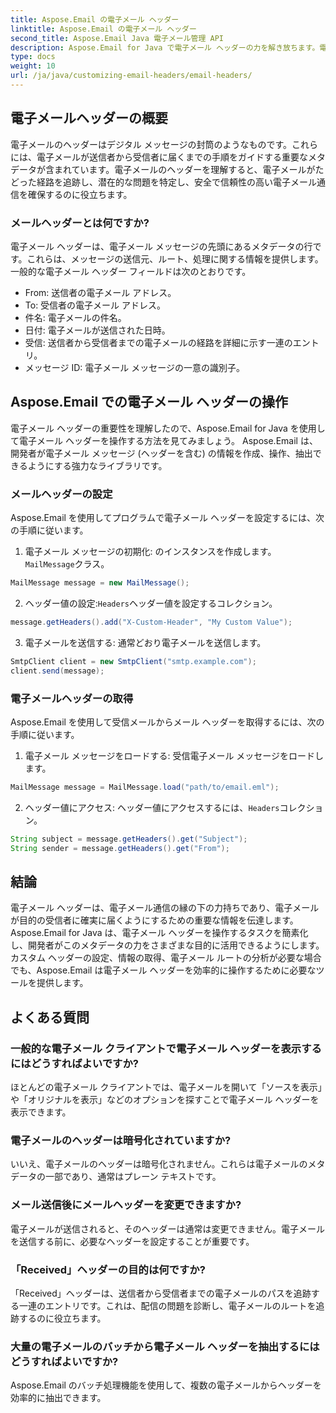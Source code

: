 ```yaml
---
title: Aspose.Email の電子メール ヘッダー
linktitle: Aspose.Email の電子メール ヘッダー
second_title: Aspose.Email Java 電子メール管理 API
description: Aspose.Email for Java で電子メール ヘッダーの力を解き放ちます。電子メール ヘッダーを簡単に設定および取得する方法を学びます。
type: docs
weight: 10
url: /ja/java/customizing-email-headers/email-headers/
---
```


## 電子メールヘッダーの概要

電子メールのヘッダーはデジタル メッセージの封筒のようなものです。これらには、電子メールが送信者から受信者に届くまでの手順をガイドする重要なメタデータが含まれています。電子メールのヘッダーを理解すると、電子メールがたどった経路を追跡し、潜在的な問題を特定し、安全で信頼性の高い電子メール通信を確保するのに役立ちます。

### メールヘッダーとは何ですか?

電子メール ヘッダーは、電子メール メッセージの先頭にあるメタデータの行です。これらは、メッセージの送信元、ルート、処理に関する情報を提供します。一般的な電子メール ヘッダー フィールドは次のとおりです。

- From: 送信者の電子メール アドレス。
- To: 受信者の電子メール アドレス。
- 件名: 電子メールの件名。
- 日付: 電子メールが送信された日時。
- 受信: 送信者から受信者までの電子メールの経路を詳細に示す一連のエントリ。
- メッセージ ID: 電子メール メッセージの一意の識別子。

## Aspose.Email での電子メール ヘッダーの操作

電子メール ヘッダーの重要性を理解したので、Aspose.Email for Java を使用して電子メール ヘッダーを操作する方法を見てみましょう。 Aspose.Email は、開発者が電子メール メッセージ (ヘッダーを含む) の情報を作成、操作、抽出できるようにする強力なライブラリです。

### メールヘッダーの設定

Aspose.Email を使用してプログラムで電子メール ヘッダーを設定するには、次の手順に従います。

1. 電子メール メッセージの初期化: のインスタンスを作成します。`MailMessage`クラス。

```java
MailMessage message = new MailMessage();
```

2. ヘッダー値の設定:`Headers`ヘッダー値を設定するコレクション。

```java
message.getHeaders().add("X-Custom-Header", "My Custom Value");
```

3. 電子メールを送信する: 通常どおり電子メールを送信します。

```java
SmtpClient client = new SmtpClient("smtp.example.com");
client.send(message);
```

### 電子メールヘッダーの取得

Aspose.Email を使用して受信メールからメール ヘッダーを取得するには、次の手順に従います。

1. 電子メール メッセージをロードする: 受信電子メール メッセージをロードします。

```java
MailMessage message = MailMessage.load("path/to/email.eml");
```

2. ヘッダー値にアクセス: ヘッダー値にアクセスするには、`Headers`コレクション。

```java
String subject = message.getHeaders().get("Subject");
String sender = message.getHeaders().get("From");
```

## 結論

電子メール ヘッダーは、電子メール通信の縁の下の力持ちであり、電子メールが目的の受信者に確実に届くようにするための重要な情報を伝達します。 Aspose.Email for Java は、電子メール ヘッダーを操作するタスクを簡素化し、開発者がこのメタデータの力をさまざまな目的に活用できるようにします。カスタム ヘッダーの設定、情報の取得、電子メール ルートの分析が必要な場合でも、Aspose.Email は電子メール ヘッダーを効率的に操作するために必要なツールを提供します。

## よくある質問

### 一般的な電子メール クライアントで電子メール ヘッダーを表示するにはどうすればよいですか?

ほとんどの電子メール クライアントでは、電子メールを開いて「ソースを表示」や「オリジナルを表示」などのオプションを探すことで電子メール ヘッダーを表示できます。

### 電子メールのヘッダーは暗号化されていますか?

いいえ、電子メールのヘッダーは暗号化されません。これらは電子メールのメタデータの一部であり、通常はプレーン テキストです。

### メール送信後にメールヘッダーを変更できますか?

電子メールが送信されると、そのヘッダーは通常は変更できません。電子メールを送信する前に、必要なヘッダーを設定することが重要です。

### 「Received」ヘッダーの目的は何ですか?

「Received」ヘッダーは、送信者から受信者までの電子メールのパスを追跡する一連のエントリです。これは、配信の問題を診断し、電子メールのルートを追跡するのに役立ちます。

### 大量の電子メールのバッチから電子メール ヘッダーを抽出するにはどうすればよいですか?

Aspose.Email のバッチ処理機能を使用して、複数の電子メールからヘッダーを効率的に抽出できます。
